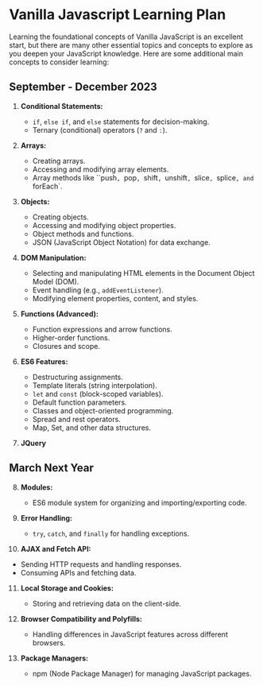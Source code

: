 # Vanilla Javascript Learning Plan

Learning the foundational concepts of Vanilla JavaScript is an excellent start, but there are many other essential topics and concepts to explore as you deepen your JavaScript knowledge. Here are some additional main concepts to consider learning:

## September - December 2023

1. **Conditional Statements:**
   - `if`, `else if`, and `else` statements for decision-making.
   - Ternary (conditional) operators (`?` and `:`).

2. **Arrays:**
   - Creating arrays.
   - Accessing and modifying array elements.
   - Array methods like ``push`, `pop`, `shift`, `unshift`, `slice`, `splice`, and `forEach`.

3. **Objects:**
   - Creating objects.
   - Accessing and modifying object properties.
   - Object methods and functions.
   - JSON (JavaScript Object Notation) for data exchange.

4. **DOM Manipulation:**
   - Selecting and manipulating HTML elements in the Document Object Model (DOM).
   - Event handling (e.g., `addEventListener`).
   - Modifying element properties, content, and styles.

5. **Functions (Advanced):**
   - Function expressions and arrow functions.
   - Higher-order functions.
   - Closures and scope.

6. **ES6 Features:**
    - Destructuring assignments.
    - Template literals (string interpolation).
    - `let` and `const` (block-scoped variables).
    - Default function parameters.
    - Classes and object-oriented programming.
    - Spread and rest operators.
    - Map, Set, and other data structures.

7. **JQuery**



## March Next Year

8. **Modules:**
   - ES6 module system for organizing and importing/exporting code.

9. **Error Handling:**
   - `try`, `catch`, and `finally` for handling exceptions.


10. **AJAX and Fetch API:**
   - Sending HTTP requests and handling responses.
   - Consuming APIs and fetching data.

11. **Local Storage and Cookies:**
    - Storing and retrieving data on the client-side.


12. **Browser Compatibility and Polyfills:**
    - Handling differences in JavaScript features across different browsers.


13. **Package Managers:**
    - npm (Node Package Manager) for managing JavaScript packages.

